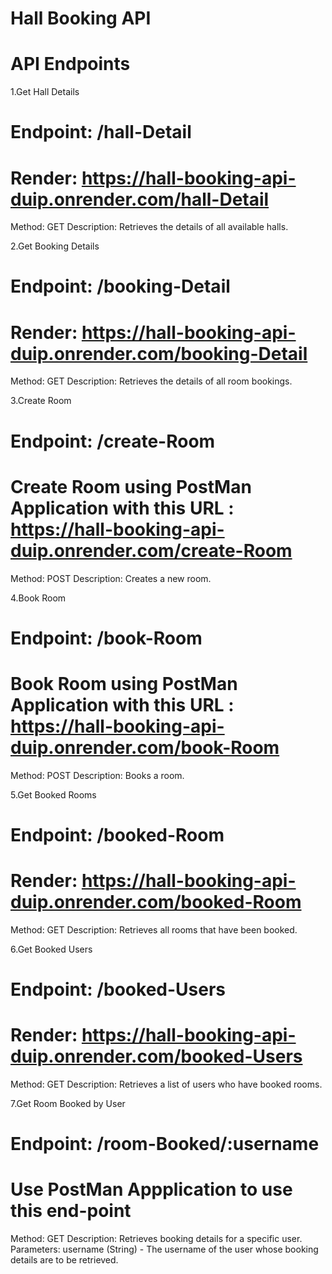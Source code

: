 # Hall Booking API

# API Endpoints
1.Get Hall Details
# Endpoint: /hall-Detail
# Render: https://hall-booking-api-duip.onrender.com/hall-Detail
Method: GET
Description: Retrieves the details of all available halls.

2.Get Booking Details
# Endpoint: /booking-Detail
# Render: https://hall-booking-api-duip.onrender.com/booking-Detail
Method: GET
Description: Retrieves the details of all room bookings.

3.Create Room
# Endpoint: /create-Room
# Create Room using PostMan Application with this URL : https://hall-booking-api-duip.onrender.com/create-Room
Method: POST
Description: Creates a new room.

4.Book Room
# Endpoint: /book-Room
# Book Room using PostMan Application with this URL : https://hall-booking-api-duip.onrender.com/book-Room 
Method: POST
Description: Books a room.

5.Get Booked Rooms
# Endpoint: /booked-Room
# Render: https://hall-booking-api-duip.onrender.com/booked-Room
Method: GET
Description: Retrieves all rooms that have been booked.

6.Get Booked Users
# Endpoint: /booked-Users
# Render: https://hall-booking-api-duip.onrender.com/booked-Users
Method: GET
Description: Retrieves a list of users who have booked rooms.

7.Get Room Booked by User
# Endpoint: /room-Booked/:username
# Use PostMan Appplication to use this end-point
Method: GET
Description: Retrieves booking details for a specific user.
Parameters:
username (String) - The username of the user whose booking details are to be retrieved.
